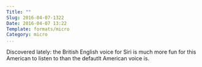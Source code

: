 ```yaml
---
Title: ""
Slug: 2016-04-07-1322
Date: 2016-04-07 13:22
Template: formats/micro
Category: micro
...
```


Discovered lately: the British English voice for Siri is much more fun for this American to listen to than the defautlt American voice is.
